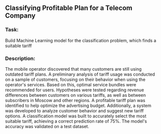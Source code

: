## Classifying Profitable Plan for a Telecom Company

### Task: 
Build Machine Learning model for the classification problem, which finds a suitable tariff

### Description:
The mobile operator discovered that many customers are still using outdated tariff plans. A preliminary analysis of tariff usage was conducted on a sample of customers, focusing on their behavior when using the operator's services. Based on this, optimal service bundles were recommended for users. Hypotheses were tested regarding revenue differences between customers on various tariffs, as well as between subscribers in Moscow and other regions. A profitable tariff plan was identified to help optimize the advertising budget. Additionally, a system was developed to analyze customer behavior and suggest new tariff options. A classification model was built to accurately select the most suitable tariff, achieving a correct prediction rate of 75%. The model's accuracy was validated on a test dataset.
